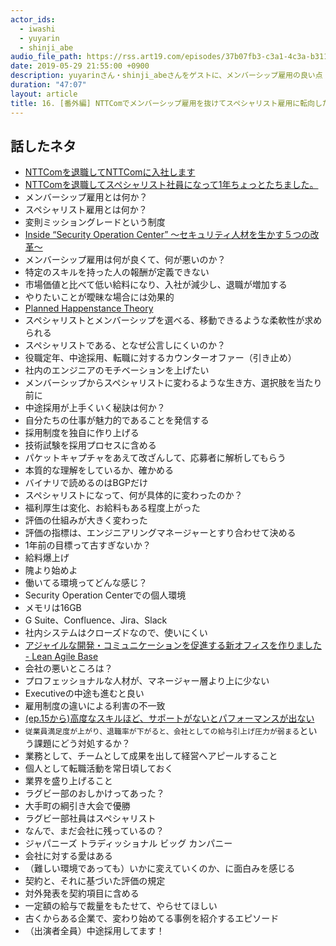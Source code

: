```yaml
---
actor_ids:
  - iwashi 
  - yuyarin
  - shinji_abe
audio_file_path: https://rss.art19.com/episodes/37b07fb3-c3a1-4c3a-b311-4d9c8c071325.mp3
date: 2019-05-29 21:55:00 +0900
description: yuyarinさん・shinji_abeさんをゲストに、メンバーシップ雇用の良い点・悪い点、スペシャリスト雇用への転向、採用プロセス、評価制度などについて、NTTComを例にとって語っていただいたエピソードです。
duration: "47:07"
layout: article
title: 16. [番外編] NTTComでメンバーシップ雇用を抜けてスペシャリスト雇用に転向した話とか w/ yuyarin、shinji_abe
---
```


## 話したネタ

- [NTTComを退職してNTTComに入社します](http://yuyarin.hatenablog.com/entry/2019/04/30/223004)
- [NTTComを退職してスペシャリスト社員になって1年ちょっとたちました。](https://www.security-design.jp/entry/2019/05/07/082119)
- メンバーシップ雇用とは何か？
- スペシャリスト雇用とは何か？
- 変則ミッショングレードという制度
- [Inside “Security Operation Center” ～セキュリティ人材を生かす５つの改革～](https://custom.cvent.com/1B8FF20CA3284DDD9E69582158291F1D/files/3a02956101504d519f5e5d9ff219bd54.pdf)
- メンバーシップ雇用は何が良くて、何が悪いのか？
- 特定のスキルを持った人の報酬が定義できない
- 市場価値と比べて低い給料になり、入社が減少し、退職が増加する
- やりたいことが曖昧な場合には効果的
- [Planned Happenstance Theory](https://ja.wikipedia.org/wiki/%E8%A8%88%E7%94%BB%E7%9A%84%E5%81%B6%E7%99%BA%E6%80%A7%E7%90%86%E8%AB%96k)
- スペシャリストとメンバーシップを選べる、移動できるような柔軟性が求められる
- スペシャリストである、となぜ公言しにくいのか？
- 役職定年、中途採用、転職に対するカウンターオファー（引き止め）
- 社内のエンジニアのモチベーションを上げたい
- メンバーシップからスペシャリストに変わるような生き方、選択肢を当たり前に
- 中途採用が上手くいく秘訣は何か？
- 自分たちの仕事が魅力的であることを発信する
- 採用制度を独自に作り上げる
- 技術試験を採用プロセスに含める
- パケットキャプチャをあえて改ざんして、応募者に解析してもらう
- 本質的な理解をしているか、確かめる
- バイナリで読めるのはBGPだけ
- スペシャリストになって、何が具体的に変わったのか？
- 福利厚生は変化、お給料もある程度上がった
- 評価の仕組みが大きく変わった
- 評価の指標は、エンジニアリングマネージャーとすり合わせて決める
- 1年前の目標って古すぎないか？
- 給料爆上げ
- 隗より始めよ
- 働いてる環境ってどんな感じ？
- Security Operation Centerでの個人環境
- メモリは16GB
- G Suite、Confluence、Jira、Slack
- 社内システムはクローズドなので、使いにくい
- [アジャイルな開発・コミュニケーションを促進する新オフィスを作りました - Lean Agile Base](https://developer.ntt.com/ja/blog/ac773af6-5132-4109-82af-ae4e1fa45c32)
- 会社の悪いところは？
- プロフェッショナルな人材が、マネージャー層より上に少ない
- Executiveの中途も進むと良い
- 雇用制度の違いによる利害の不一致
- [(ep.15から)高度なスキルほど、サポートがないとパフォーマンスが出ない](https://fukabori.fm/episode/15)
- `従業員満足度が上がり、退職率が下がると、会社としての給与引上げ圧力が弱まる`という課題にどう対処するか？
- 業務として、チームとして成果を出して経営へアピールすること
- 個人として転職活動を常日頃しておく
- 業界を盛り上げること
- ラグビー部のおしかけってあった？
- 大手町の綱引き大会で優勝
- ラグビー部社員はスペシャリスト
- なんで、まだ会社に残っているの？
- ジャパニーズ トラディッショナル ビッグ カンパニー
- 会社に対する愛はある
- （難しい環境であっても）いかに変えていくのか、に面白みを感じる
- 契約と、それに基づいた評価の規定
- 対外発表を契約項目に含める
- 一定額の給与で裁量をもたせて、やらせてほしい
- 古くからある企業で、変わり始めてる事例を紹介するエピソード
- （出演者全員）中途採用してます！
